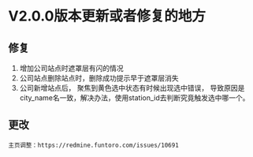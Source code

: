 # V2.0.0版本更新或者修复的地方

## 修复
1. 增加公司站点时遮罩层有闪的情况
2. 公司站点删除站点时，删除成功提示早于遮罩层消失
3. 公司新增站点后，
    聚焦到黄色选中状态有时候出现选中错误，
    导致原因是city_name名一致，解决办法，使用station_id去判断究竟触发选中哪一个。


## 更改
    主页调整：https://redmine.funtoro.com/issues/10691
    
